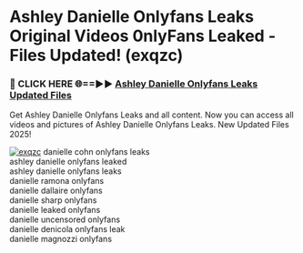 # Ashley Danielle Onlyfans Leaks Original Videos 0nlyFans Leaked - Files Updated! (exqzc)

<h3>🔴 CLICK HERE 🌐==►► <a href="https://tinyurl.com/2wckxsce" rel="nofollow">Ashley Danielle Onlyfans Leaks Updated Files</a></h3>

Get Ashley Danielle Onlyfans Leaks and all content. Now you can access all videos and pictures of Ashley Danielle Onlyfans Leaks. New Updated Files 2025!

[![exqzc](https://i.imgur.com/AFduVYN.gif)](https://tinyurl.com/2wckxsce)
danielle cohn onlyfans leaks<br>
ashley danielle onlyfans leaked<br>
ashley danielle onlyfans leaks<br>
danielle ramona onlyfans<br>
danielle dallaire onlyfans<br>
danielle sharp onlyfans<br>
danielle leaked onlyfans<br>
danielle uncensored onlyfans<br>
danielle denicola onlyfans leak<br>
danielle magnozzi onlyfans